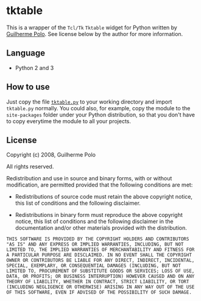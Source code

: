 # tktable

This is a wrapper of the `Tcl/Tk` `Tktable` widget for Python written by [Guilherme Polo](https://github.com/gpolo). See license below by the author for more information.


## Language

 * Python 2 and 3


## How to use

Just copy the file [`tktable.py`](tktable.py) to your working directory and import `tktable.py` normally. You could also, for example, copy the module to the `site-packages` folder under your Python distribution, so that you don't have to copy everytime the module to all your projects.

## License

Copyright (c) 2008, Guilherme Polo

All rights reserved.

Redistribution and use in source and binary forms, with or without
modification, are permitted provided that the following conditions are met:

 * Redistributions of source code must retain the above copyright notice,
   this list of conditions and the following disclaimer.

 * Redistributions in binary form must reproduce the above copyright notice,
   this list of conditions and the following disclaimer in the documentation
   and/or other materials provided with the distribution.

`THIS SOFTWARE IS PROVIDED BY THE COPYRIGHT HOLDERS AND CONTRIBUTORS "AS IS" AND ANY EXPRESS OR IMPLIED WARRANTIES, INCLUDING, BUT NOT LIMITED TO, THE IMPLIED WARRANTIES OF MERCHANTABILITY AND FITNESS FOR A PARTICULAR PURPOSE ARE DISCLAIMED. IN NO EVENT SHALL THE COPYRIGHT OWNER OR CONTRIBUTORS BE LIABLE FOR ANY DIRECT, INDIRECT, INCIDENTAL, SPECIAL, EXEMPLARY, OR CONSEQUENTIAL DAMAGES (INCLUDING, BUT NOT LIMITED TO, PROCUREMENT OF SUBSTITUTE GOODS OR SERVICES; LOSS OF USE, DATA, OR PROFITS; OR BUSINESS INTERRUPTION) HOWEVER CAUSED AND ON ANY THEORY OF LIABILITY, WHETHER IN CONTRACT, STRICT LIABILITY, OR TORT (INCLUDING NEGLIGENCE OR OTHERWISE) ARISING IN ANY WAY OUT OF THE USE OF THIS SOFTWARE, EVEN IF ADVISED OF THE POSSIBILITY OF SUCH DAMAGE.`
